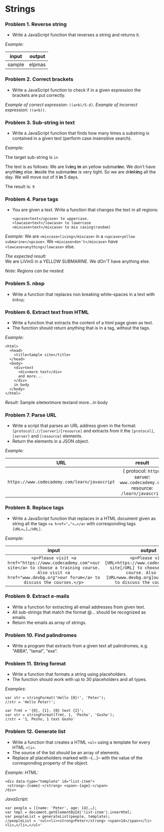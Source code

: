 Strings
=======

### Problem 1. Reverse string
*	Write a JavaScript function that reverses a string and returns it.

_Example:_

|  input | output |
|:------:|:------:|
| sample | elpmas |

### Problem 2. Correct brackets
*	Write a JavaScript function to check if in a given expression the brackets are put correctly.

_Example of correct expression:_ `((a+b)/5-d)`.
_Example of incorrect expression:_ `)(a+b))`.

### Problem 3. Sub-string in text
*	Write a JavaScript function that finds how many times a substring is contained in a given text (perform case insensitive search).
		
_Example:_

The target sub-string is `in`

The text is as follows:
We are liv**in**g **in** an yellow submar**in**e. We don't have anyth**in**g else. **in**side the submar**in**e is very tight. So we are dr**in**k**in**g all the day. We will move out of it **in** 5 days.

The result is: `9`
	
### Problem 4. Parse tags
*	You are given a text. Write a function that changes the text in all regions:

		<upcase>text</upcase> to uppercase.
		<lowcase>text</lowcase> to lowercase
		<mixcase>text</mixcase> to mix casing(random)

_Example:_ We are `<mixcase>living</mixcase>` in a `<upcase>yellow submarine</upcase>`. We `<mixcase>don't</mixcase>` have `<lowcase>anything</lowcase>` else.

_The expected result:_		
We are LiVinG in a YELLOW SUBMARINE. We dOn'T have anything else.

_Note: Regions can be nested._

### Problem 5. nbsp
*	Write a function that replaces non breaking white-spaces in a text with `&nbsp`;

### Problem 6. Extract text from HTML
*	Write a function that extracts the content of a html page given as text.
*	The function should return anything that is in a tag, without the tags.

_Example:_

	<html>
	  <head>
	    <title>Sample site</title>
	  </head>
	  <body>
	    <div>text
	      <div>more text</div>
	      and more...
	    </div>
	    in body
	  </body>
	</html>

_Result:_ Sample sitetextmore textand more...in body

### Problem 7. Parse URL
*	Write a script that parses an URL address given in the format: `[protocol]://[server]/[resource]`
	and extracts from it the `[protocol]`, `[server]` and `[resource]` elements.
*	Return the elements in a JSON object.

_Example:_ 

|                 URL                  |                                     result                                     |
|:------------------------------------:|:----------------------------------------------------------------------------------------:|
| `https://www.codecademy.com/learn/javascript` |  { protocol: `https`, <br> server: `www.codecademy.com` <br> resource: `/learn/javascript` |

### Problem 8. Replace tags
*	Write a JavaScript function that replaces in a HTML document given as string all the tags `<a href="…">…</a>` with corresponding tags `[URL=…]…/URL]`.

_Example:_

| input | output |
|:-----:|:------:|
| `<p>Please visit <a href="https://www.codecademy.com">our site</a> to choose a training course. Also visit <a href="www.devbg.org">our forum</a> to discuss the courses.</p>` | `<p>Please visit [URL=https://www.codecademy.com]our site[/URL] to choose a training course. Also visit [URL=www.devbg.org]our forum[/URL] to discuss the courses.</p>` |

### Problem 9. Extract e-mails
*	Write a function for extracting all email addresses from given text.
*	All sub-strings that match the format <identifier>@<host>…<domain> should be recognized as emails.
*	Return the emails as array of strings.

### Problem 10. Find palindromes
*	Write a program that extracts from a given text all palindromes, e.g. "ABBA", "lamal", "exe".

### Problem 11. String format
*	Write a function that formats a string using placeholders.
*	The function should work with up to 30 placeholders and all types.

_Examples:_

	var str = stringFormat('Hello {0}!', 'Peter'); 
	//str = 'Hello Peter!';

	var frmt = '{0}, {1}, {0} text {2}';
	var str = stringFormat(frmt, 1, 'Pesho', 'Gosho');
	//str = '1, Pesho, 1 text Gosho'

### Problem 12. Generate list
*	Write a function that creates a HTML `<ul>` using a template for every HTML `<li>`.
*	The source of the list should be an array of elements.
*	Replace all placeholders marked with –{…}– with the value of the corresponding property of the object.

_Example:_ 
_HTML:_ 

	<div data-type="template" id="list-item">
	 <strong>-{name}-</strong> <span>-{age}-</span>
	/div>
	
_JavaScript:_ 

	var people = [{name: 'Peter', age: 14},…];
	var tmpl = document.getElementById('list-item').innerHtml;
	var peopleList = generateList(people, template);
	//peopleList = '<ul><li><strong>Peter</strong> <span>14</span></li><li>…</li>…</ul>'
